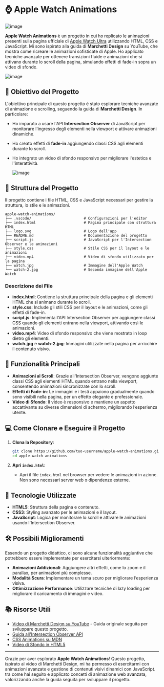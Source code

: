 



# ⌚ Apple Watch Animations

![image](https://github.com/user-attachments/assets/b50b55bd-365a-4a08-a077-68085c0b6155)

**Apple Watch Animations** è un progetto in cui ho replicato le animazioni presenti sulla pagina ufficiale di [Apple Watch Ultra](https://www.apple.com/it/apple-watch-ultra/) utilizzando HTML, CSS e JavaScript. Mi sono ispirato alla guida di **Marchetti Design** su YouTube, che mostra come ricreare le animazioni sofisticate di Apple. Ho applicato tecniche avanzate per ottenere transizioni fluide e animazioni che si attivano durante lo scroll della pagina, simulando effetti di fade-in sopra un video di sfondo.

![image](https://github.com/user-attachments/assets/0d05ad2d-4244-47d4-8a0e-de06488528a9)

## 🎯 Obiettivo del Progetto

L'obiettivo principale di questo progetto è stato esplorare tecniche avanzate di animazione e scrolling, seguendo la guida di **Marchetti Design**. In particolare:
- Ho imparato a usare l'API **Intersection Observer** di JavaScript per monitorare l'ingresso degli elementi nella viewport e attivare animazioni dinamiche.
- Ho creato effetti di **fade-in** aggiungendo classi CSS agli elementi durante lo scroll.
- Ho integrato un video di sfondo responsivo per migliorare l'estetica e l'interattività.

  ![image](https://github.com/user-attachments/assets/98b93f7e-84d2-4090-8854-c907edd8dc03)

## 📂 Struttura del Progetto

Il progetto contiene i file HTML, CSS e JavaScript necessari per gestire la struttura, lo stile e le animazioni.

```plaintext
apple-watch-animations/
├── .vscode/                        # Configurazioni per l'editor
├── index.html                      # Pagina principale con struttura HTML
├── logo.svg                        # Logo dell'app
├── README.md                       # Documentazione del progetto
├── script.js                       # JavaScript per l'Intersection Observer e le animazioni
├── style.css                       # Stile CSS per il layout e le animazioni
├── video.mp4                       # Video di sfondo utilizzato per la pagina
├── watch.jpg                       # Immagine dell'Apple Watch
└── watch-2.jpg                     # Seconda immagine dell'Apple Watch
```

### Descrizione dei File

- **index.html**: Contiene la struttura principale della pagina e gli elementi HTML che si animano durante lo scroll.
- **style.css**: Include gli stili CSS per il layout e le animazioni, come gli effetti di fade-in.
- **script.js**: Implementa l'API Intersection Observer per aggiungere classi CSS quando gli elementi entrano nella viewport, attivando così le animazioni.
- **video.mp4**: Video di sfondo responsivo che viene mostrato in loop dietro gli elementi.
- **watch.jpg** e **watch-2.jpg**: Immagini utilizzate nella pagina per arricchire il contenuto visivo.

## 🚀 Funzionalità Principali

- **Animazioni al Scroll**: Grazie all'Intersection Observer, vengono aggiunte classi CSS agli elementi HTML quando entrano nella viewport, consentendo animazioni sincronizzate con lo scroll.
- **Effetti di Fade-in**: Le immagini e i testi appaiono gradualmente quando sono visibili nella pagina, per un effetto elegante e professionale.
- **Video di Sfondo**: Il video è responsivo e mantiene un aspetto accattivante su diverse dimensioni di schermo, migliorando l’esperienza utente.

## 💻 Come Clonare e Eseguire il Progetto

1. **Clona la Repository**:
   ```bash
   git clone https://github.com/tuo-username/apple-watch-animations.git
   cd apple-watch-animations
   ```

2. **Apri `index.html`**:
   - Apri il file `index.html` nel browser per vedere le animazioni in azione. Non sono necessari server web o dipendenze esterne.

## 🔧 Tecnologie Utilizzate

- **HTML5**: Struttura della pagina e contenuto.
- **CSS3**: Styling avanzato per le animazioni e il layout.
- **JavaScript**: Logica per monitorare lo scroll e attivare le animazioni usando l'Intersection Observer.

## 🛠️ Possibili Miglioramenti

Essendo un progetto didattico, ci sono alcune funzionalità aggiuntive che potrebbero essere implementate per esercitarsi ulteriormente:

- **Animazioni Addizionali**: Aggiungere altri effetti, come lo zoom e il parallax, per animazioni più complesse.
- **Modalità Scura**: Implementare un tema scuro per migliorare l’esperienza visiva.
- **Ottimizzazione Performance**: Utilizzare tecniche di lazy loading per migliorare il caricamento di immagini e video.

## 📚 Risorse Utili

- [Video di Marchetti Design su YouTube](https://www.youtube.com/watch?v=COcyWGj6BJ8) - Guida originale seguita per sviluppare questo progetto.
- [Guida all'Intersection Observer API](https://developer.mozilla.org/en-US/docs/Web/API/Intersection_Observer_API)
- [CSS Animations su MDN](https://developer.mozilla.org/en-US/docs/Web/CSS/CSS_Animations)
- [Video di Sfondo in HTML5](https://css-tricks.com/full-page-background-video-styles/)

---

Grazie per aver esplorato **Apple Watch Animations**! Questo progetto, ispirato al video di Marchetti Design, mi ha permesso di esercitarmi con animazioni avanzate e gestione di contenuti visivi dinamici con JavaScript.
tra come hai seguito e applicato concetti di animazione web avanzata, valorizzando anche la guida seguita per sviluppare il progetto.

